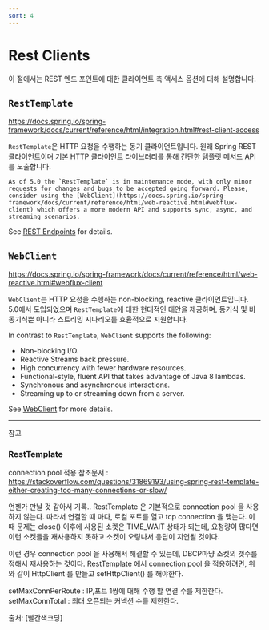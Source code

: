 ```yaml
---
sort: 4
---
```


# Rest Clients

이 절에서는 REST 엔드 포인트에 대한 클라이언트 측 액세스 옵션에 대해 설명합니다.

## `RestTemplate`
https://docs.spring.io/spring-framework/docs/current/reference/html/integration.html#rest-client-access

`RestTemplate`은 HTTP 요청을 수행하는 동기 클라이언트입니다. 원래 Spring REST 클라이언트이며 기본 HTTP 클라이언트 라이브러리를 통해 간단한 템플릿 메서드 API를 노출합니다.

```note
As of 5.0 the `RestTemplate` is in maintenance mode, with only minor requests for changes and bugs to be accepted going forward. Please, consider using the [WebClient](https://docs.spring.io/spring-framework/docs/current/reference/html/web-reactive.html#webflux-client) which offers a more modern API and supports sync, async, and streaming scenarios. 
```

See [REST Endpoints](https://docs.spring.io/spring-framework/docs/current/reference/html/integration.html#rest-client-access) for details.

## `WebClient`
https://docs.spring.io/spring-framework/docs/current/reference/html/web-reactive.html#webflux-client

`WebClient`는 HTTP 요청을 수행하는 non-blocking, reactive 클라이언트입니다. 5.0에서 도입되었으며 `RestTemplate`에 대한 현대적인 대안을 제공하며, 동기식 및 비동기식뿐 아니라 스트리밍 시나리오를 효율적으로 지원합니다.

In contrast to `RestTemplate`, `WebClient` supports the following:

- Non-blocking I/O.
- Reactive Streams back pressure.
- High concurrency with fewer hardware resources.
- Functional-style, fluent API that takes advantage of Java 8 lambdas.
- Synchronous and asynchronous interactions.
- Streaming up to or streaming down from a server.

See [WebClient](https://docs.spring.io/spring-framework/docs/current/reference/html/web-reactive.html#webflux-client) for more details.

--- 

참고 

### RestTemplate

connection pool 적용
참조문서 : https://stackoverflow.com/questions/31869193/using-spring-rest-template-either-creating-too-many-connections-or-slow/

언젠가 만날 것 같아서 기록.. RestTemplate 은 기본적으로 connection pool 을 사용하지 않는다. 따라서 연결할 때 마다, 로컬 포트를 열고 tcp connection 을 맺는다. 이때 문제는 close() 이후에 사용된 소켓은 TIME_WAIT 상태가 되는데, 요청량이 많다면 이런 소켓들을 재사용하지 못하고 소켓이 오링나서 응답이 지연될 것이다.

이런 경우 connection pool 을 사용해서 해결할 수 있는데, DBCP마냥 소켓의 갯수를 정해서 재사용하는 것이다. RestTemplate 에서 connection pool 을 적용하려면, 위와 같이 HttpClient 를 만들고 setHttpClient() 를 해야한다.

setMaxConnPerRoute : IP,포트 1쌍에 대해 수행 할 연결 수를 제한한다.
setMaxConnTotal : 최대 오픈되는 커넥션 수를 제한한다.

출처:  [빨간색코딩]